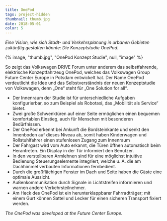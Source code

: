 ```yaml
---
title: OnePod
tags: project-hidden
thumbnail: thumb.jpg
date: 2018-05-01
color: 5
---
```

*Eine Vision, wie sich Stadt- und Verkehrsplanung in urbanen Gebieten zukünftig gestalten könnte: Die Konzeptstudie OnePod.*

<span class="more"></span>

{% image, "thumb.jpg", "OnePod Konzept Studie", null, "image" %}

So zeigt das Volkswagen DRIVE Forum unter anderem das selbstfahrende, elektrische Konzeptfahrzeug OnePod, welches das Volkswagen Group Future Center Europe in Potsdam entwickelt hat. Der Name OnePod verdeutlicht die Idee und das Selbstverständnis der neuen Konzeptstudie von Volkswagen, denn „One“ steht für „One Solution for all“.

- Der Innenraum der Studie ist für unterschiedliche Aufgaben konfigurierbar, so zum Beispiel als Robotaxi, das „Mobilität als Service“ bietet.
- Zwei große Schwenktüren auf einer Seite ermöglichen einen bequemen komfortablen Einstieg, auch für Menschen mit besonderen Bedürfnissen.
- Der OnePod erkennt bei Ankunft die Bordsteinkante und senkt den Innenboden auf dieses Niveau ab, somit haben Kinderwagen und Rollstuhlfahrer einen stufenlosen Zugang zum Innenraum
- Der Fahrgast wird vom Auto erkannt, die Türen öffnen automatisch beim Herantreten. Ein Display in der Tür informiert den Benutzer.
- In den verstellbaren Armlehnen sind für eine möglichst intuitive Bedienung Steuerungselemente integriert, welche u. A. die am Dachhimmel verbauten Informationen fernbedient.
- Durch die großflächigen Fenster im Dach und Seite haben die Gäste eine optimale Aussicht.
- Außenkommunikation durch Signale in Lichtstreifen informieren und warnen andere Verkehrsteilnehmer.
- Am Heck des OnePod ist ein herunterklappbarer Fahrradträger; mit einem Gurt können Sattel und Lecker für einen sicheren Transport fixiert werden.

*The OnePod was developed at the Future Center Europe.*